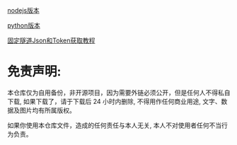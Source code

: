 
[nodejs版本](https://github.com/dsadsadsss/nodejs-wanju.git)


[python版本](https://github.com/dsadsadsss/python-wanju.git)

[固定隧道Json和Token获取教程](https://github.com/dsadsadsss/Argo-X-Container-PaaS.git)

# 免责声明:

本仓库仅为自用备份，非开源项目，因为需要外链必须公开，但是任何人不得私自下载, 如果下载了，请于下载后 24 小时内删除, 不得用作任何商业用途, 文字、数据及图片均有所属版权。 

如果你使用本仓库文件，造成的任何责任与本人无关, 本人不对使用者任何不当行为负责。
